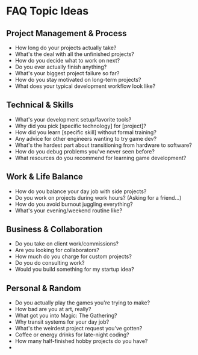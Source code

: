 # FAQ Topic Ideas

## Project Management & Process

- How long do your projects actually take?
- What's the deal with all the unfinished projects?
- How do you decide what to work on next?
- Do you ever actually finish anything?
- What's your biggest project failure so far?
- How do you stay motivated on long-term projects?
- What does your typical development workflow look like?

## Technical & Skills

- What's your development setup/favorite tools?
- Why did you pick [specific technology] for [project]?
- How did you learn [specific skill] without formal training?
- Any advice for other engineers wanting to try game dev?
- What's the hardest part about transitioning from hardware to software?
- How do you debug problems you've never seen before?
- What resources do you recommend for learning game development?

## Work & Life Balance

- How do you balance your day job with side projects?
- Do you work on projects during work hours? (Asking for a friend...)
- How do you avoid burnout juggling everything?
- What's your evening/weekend routine like?

## Business & Collaboration

- Do you take on client work/commissions?
- Are you looking for collaborators?
- How much do you charge for custom projects?
- Do you do consulting work?
- Would you build something for my startup idea?

## Personal & Random

- Do you actually play the games you're trying to make?
- How bad are you at art, really?
- What got you into Magic: The Gathering?
- Why transit systems for your day job?
- What's the weirdest project request you've gotten?
- Coffee or energy drinks for late-night coding?
- How many half-finished hobby projects do you have?
-
